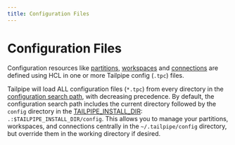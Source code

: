 ```yaml
---
title: Configuration Files
---
```


# Configuration Files

Configuration resources like [partitions](/docs/reference/config-files/connection), [workspaces](/docs/reference/config-files/workspace) and [connections](/docs/reference/config-files/connection) are defined using HCL in one or more Tailpipe config (`.tpc`) files.  

Tailpipe will load ALL configuration files (`*.tpc`) from every directory in the [configuration search path](/docs/reference/env-vars/tailpipe_config_path), with decreasing precedence.  By default, the configuration search path includes the current directory followed by the `config` directory in the [TAILPIPE_INSTALL_DIR](/docs/reference/env-vars/tailpipe_install_dir): `.:$TAILPIPE_INSTALL_DIR/config`.  This allows you to manage your partitions, workspaces, and connections centrally in the `~/.tailpipe/config` directory, but override them in the working directory if desired.